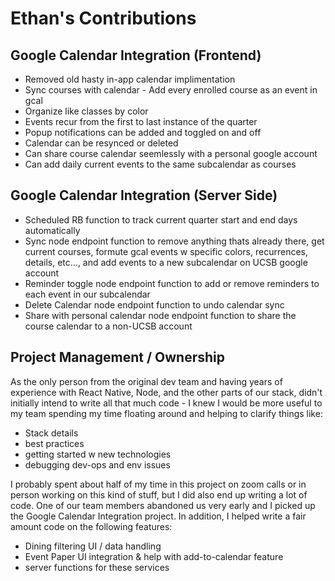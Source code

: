 # Ethan's Contributions

## Google Calendar Integration (Frontend)

- Removed old hasty in-app calendar implimentation
- Sync courses with calendar - Add every enrolled course as an event in gcal 
- Organize like classes by color
- Events recur from the first to last instance of the quarter
- Popup notifications can be added and toggled on and off
- Calendar can be resynced or deleted
- Can share course calendar seemlessly with a personal google account
- Can add daily current events to the same subcalendar as courses

## Google Calendar Integration (Server Side)

- Scheduled RB function to track current quarter start and end days automatically
- Sync node endpoint function to remove anything thats already there, get current courses, formute gcal events w specific colors, recurrences, details, etc..., and add events to a new subcalendar on UCSB google account
- Reminder toggle node endpoint function to add or remove reminders to each event in our subcalendar
- Delete Calendar node endpoint function to undo calendar sync
- Share with personal calendar node endpoint function to share the course calendar to a non-UCSB account

## Project Management / Ownership

As the only person from the original dev team and having years of experience with React Native, Node, and the other parts of our stack, didn't initially intend to write all that much code - I knew I would be more useful to my team spending my time floating around and helping to clarify things like:

- Stack details
- best practices
- getting started w new technologies
- debugging dev-ops and env issues

I probably spent about half of my time in this project on zoom calls or in person working on this kind of stuff, but I did also end up writing a lot of code. One of our team members abandoned us very early and I picked up the Google Calendar Integration project. In addition, I helped write a fair amount code on the following features:

- Dining filtering UI / data handling
- Event Paper UI integration & help with add-to-calendar feature
- server functions for these services